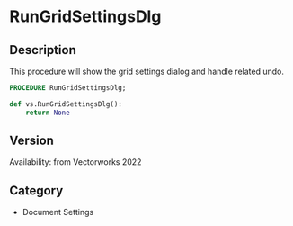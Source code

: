 # RunGridSettingsDlg

## Description
This procedure will show the grid settings dialog and handle related undo.

```pascal
PROCEDURE RunGridSettingsDlg;
```

```python
def vs.RunGridSettingsDlg():
    return None
```

## Version
Availability: from Vectorworks 2022

## Category
* Document Settings

